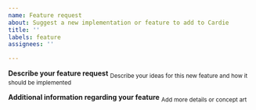 ```yaml
---
name: Feature request
about: Suggest a new implementation or feature to add to Cardie
title: ''
labels: feature
assignees: ''

---
```


**Describe your feature request**
<sub>Describe your ideas for this new feature and how it should be implemented</sub>

**Additional information regarding your feature**
<sub>Add more details or concept art</sub>
